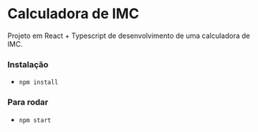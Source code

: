 # Calculadora de IMC

Projeto em React + Typescript de desenvolvimento de uma calculadora de IMC.

### Instalação
- `npm install`

### Para rodar
- `npm start`